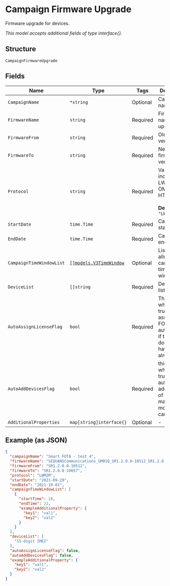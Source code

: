 
# Campaign Firmware Upgrade

Firmware upgrade for devices.

*This model accepts additional fields of type interface{}.*

## Structure

`CampaignFirmwareUpgrade`

## Fields

| Name | Type | Tags | Description |
|  --- | --- | --- | --- |
| `CampaignName` | `*string` | Optional | Campaign name. |
| `FirmwareName` | `string` | Required | Firmware name to upgrade to. |
| `FirmwareFrom` | `string` | Required | Old firmware version. |
| `FirmwareTo` | `string` | Required | New firmware version. |
| `Protocol` | `string` | Required | Valid values include: LWM2M, OMA and HTTP.<br><br>**Default**: `"LWM2M"` |
| `StartDate` | `time.Time` | Required | Campaign start date. |
| `EndDate` | `time.Time` | Required | Campaign end date. |
| `CampaignTimeWindowList` | [`[]models.V3TimeWindow`](../../doc/models/v3-time-window.md) | Optional | List of allowed campaign time windows. |
| `DeviceList` | `[]string` | Required | Device IMEI list. |
| `AutoAssignLicenseFlag` | `bool` | Required | This flag, when set to true, will assign a FOTA license automatically if the device does not have one already. |
| `AutoAddDevicesFlag` | `bool` | Required | this flag, when set to true, will automatically add a device of the same make and model to a campaign. |
| `AdditionalProperties` | `map[string]interface{}` | Optional | - |

## Example (as JSON)

```json
{
  "campaignName": "Smart FOTA - test 4",
  "firmwareName": "SEQUANSCommunications_GM01Q_SR1.2.0.0-10512_SR1.2.0.0-10657",
  "firmwareFrom": "SR1.2.0.0-10512",
  "firmwareTo": "SR1.2.0.0-10657",
  "protocol": "LWM2M",
  "startDate": "2021-09-29",
  "endDate": "2021-10-01",
  "campaignTimeWindowList": [
    {
      "startTime": 18,
      "endTime": 22,
      "exampleAdditionalProperty": {
        "key1": "val1",
        "key2": "val2"
      }
    }
  ],
  "deviceList": [
    "15-digit IMEI"
  ],
  "autoAssignLicenseFlag": false,
  "autoAddDevicesFlag": false,
  "exampleAdditionalProperty": {
    "key1": "val1",
    "key2": "val2"
  }
}
```

